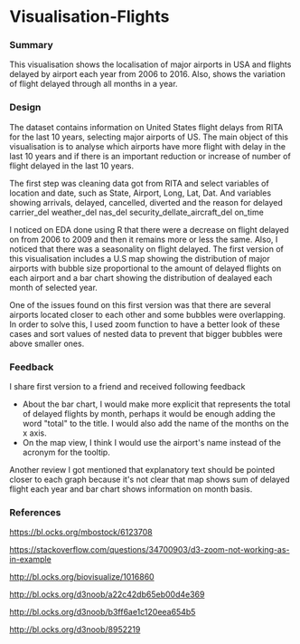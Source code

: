 # Visualisation-Flights

### Summary
This visualisation shows the localisation of major airports in USA and flights delayed by airport each year from 2006 to 2016. Also, shows the variation of flight delayed through all months in a year. 

### Design
The dataset contains information on United States flight delays from RITA for the last 10 years, selecting major airports of US. The main object of this visualisation is to analyse which airports have more flight with delay in the last 10 years and if there is an important reduction or increase of number of flight delayed in the last 10 years. 

The first step was cleaning data got from RITA and select variables of location and date, such as
State, Airport, Long, Lat, Dat. And variables showing arrivals, delayed, cancelled,	diverted and the reason for delayed
carrier_del	weather_del	nas_del	security_dellate_aircraft_del	on_time

I noticed on EDA done using R that there were a decrease on flight delayed on from 2006 to 2009 and then it remains more or less the same. Also, I noticed that there was a seasonality on flight delayed. The first version of this visualisation includes a U.S map showing the distribution of major airports with bubble size proportional to the amount of delayed flights on each airport and a bar chart showing the distribution of dealayed each month of selected year. 

One of the issues found on this first version was that there are several airports located closer to each other and some bubbles were overlapping. In order to solve this, I used zoom function to have a better look of these cases and sort values of nested data to prevent that bigger bubbles were above smaller ones. 

### Feedback
I share first version to a friend and received following feedback
- About the bar chart, I would make more explicit that represents the total of delayed flights by month, perhaps it would be enough adding the word "total" to the title. I would also add the name of the months on the x axis. 
- On the map view, I think I would use the airport's name instead of the acronym for the tooltip. 

Another review I got mentioned that explanatory text should be pointed closer to each graph because it's not clear that map shows sum of delayed flight each year and bar chart shows information on month basis.


### References

https://bl.ocks.org/mbostock/6123708

https://stackoverflow.com/questions/34700903/d3-zoom-not-working-as-in-example

http://bl.ocks.org/biovisualize/1016860

http://bl.ocks.org/d3noob/a22c42db65eb00d4e369

http://bl.ocks.org/d3noob/b3ff6ae1c120eea654b5

http://bl.ocks.org/d3noob/8952219



